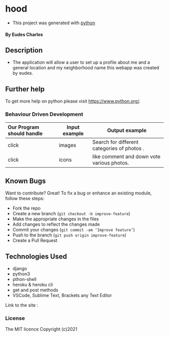 # hood

-  This project was generated with [python](https://www.python.org/) 
#### By **Eudes Charles**

## Description
-  The application will allow a user to set up a profile about me and a general location and my neighborhood name this webapp was created by eudes.

## Further help

To get more help on python please visit https://www.python.org/.

### Behaviour Driven Development
| Our Program should handle                       | Input example | Output example                                   |
|:------------------------------------------------|---------------|--------------------------------------------------|
|click | images  | Search for different categories of photos .|
|click | icons  | like comment and down vote various photos. |
## Known Bugs
Want to contribute? Great!
To fix a bug or enhance an existing module, follow these steps:
- Fork the repo
- Create a new branch (`git checkout -b improve-feature`)
- Make the appropriate changes in the files
- Add changes to reflect the changes made
- Commit your changes (`git commit -am ‘Improve feature’`)
- Push to the branch (`git push origin improve-feature`)
- Create a Pull Request
## Technologies Used
- django
- python3
- pthon-shell
- heroku & heroku cli
- get and post methods
- VSCode, Sublime Text, Brackets any Text Editor



Link to the site : 


### License
The MIT licence Copyright (c)2021

